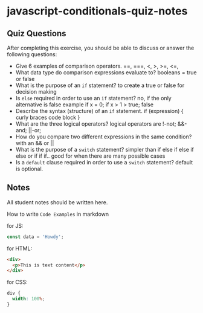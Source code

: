 # javascript-conditionals-quiz-notes

## Quiz Questions

After completing this exercise, you should be able to discuss or answer the following questions:

- Give 6 examples of comparison operators.
  ==, ===, <, >, >=, <=,
- What data type do comparison expressions evaluate to?
  booleans = true or false
- What is the purpose of an `if` statement?
  to create a true or false for decision making
- Is `else` required in order to use an `if` statement?
  no, if the only alternative is false
  example if x = 0; if x > 1 > true; false
- Describe the syntax (structure) of an `if` statement.
  if (expression) {
  curly braces
  code block
  }
- What are the three logical operators?
  logical operators are !-not; &&-and; ||-or;
- How do you compare two different expressions in the same condition?
  with an && or ||
- What is the purpose of a `switch` statement?
  simpler than if else if else if else or if if if.. good for when there are many possible cases
- Is a `default` clause required in order to use a `switch` statement?
  default is optional.

## Notes

All student notes should be written here.

How to write `Code Examples` in markdown

for JS:

```javascript
const data = 'Howdy';
```

for HTML:

```html
<div>
  <p>This is text content</p>
</div>
```

for CSS:

```css
div {
  width: 100%;
}
```
